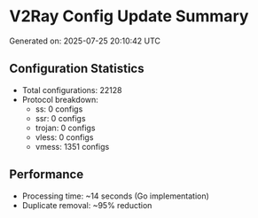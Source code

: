 # V2Ray Config Update Summary
Generated on: 2025-07-25 20:10:42 UTC

## Configuration Statistics
- Total configurations: 22128
- Protocol breakdown:
  - ss: 0 configs
  - ssr: 0 configs
  - trojan: 0 configs
  - vless: 0 configs
  - vmess: 1351 configs

## Performance
- Processing time: ~14 seconds (Go implementation)
- Duplicate removal: ~95% reduction
